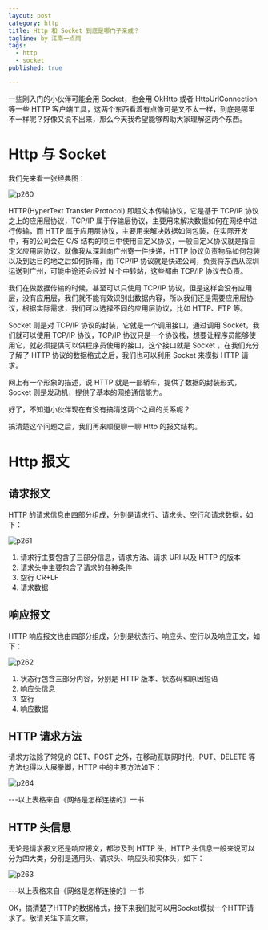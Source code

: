 ```yaml
---
layout: post
category: http
title: Http 和 Socket 到底是哪门子亲戚？
tagline: by 江南一点雨
tags: 
  - http
  - socket
published: true

---
```


一些刚入门的小伙伴可能会用 Socket，也会用 OkHttp 或者 HttpUrlConnection 等一些 HTTP 客户端工具，这两个东西看着有点像可是又不太一样，到底是哪里不一样呢？好像又说不出来，那么今天我希望能够帮助大家理解这两个东西。

<!--more-->

# Http 与 Socket

我们先来看一张经典图：  

![p260](http://www.justdojava.com/assets/images/2019/java/image_javaboy/http/3.jpg)  

HTTP(HyperText Transfer Protocol) 即超文本传输协议，它是基于 TCP/IP 协议之上的应用层协议，TCP/IP 属于传输层协议，主要用来解决数据如何在网络中进行传输，而 HTTP 属于应用层协议，主要用来解决数据如何包装，在实际开发中，有的公司会在 C/S 结构的项目中使用自定义协议，一般自定义协议就是指自定义应用层协议。就像我从深圳向广州寄一件快递，HTTP 协议负责物品如何包装以及到达目的地之后如何拆箱，而 TCP/IP 协议就是快递公司，负责将东西从深圳运送到广州，可能中途还会经过 N 个中转站，这些都由 TCP/IP 协议去负责。  

我们在做数据传输的时候，甚至可以只使用 TCP/IP 协议，但是这样会没有应用层，没有应用层，我们就不能有效识别出数据内容，所以我们还是需要应用层协议，根据实际需求，我们可以选择不同的应用层协议，比如 HTTP、FTP 等。  

Socket 则是对 TCP/IP 协议的封装，它就是一个调用接口，通过调用 Socket，我们就可以使用 TCP/IP 协议，TCP/IP 协议只是一个协议栈，想要让程序员能够使用它，就必须提供可以供程序员使用的接口，这个接口就是 Socket ，在我们充分了解了 HTTP 协议的数据格式之后，我们也可以利用 Socket 来模拟 HTTP 请求。  

网上有一个形象的描述，说 HTTP 就是一部轿车，提供了数据的封装形式，Socket 则是发动机，提供了基本的网络通信能力。  

好了，不知道小伙伴现在有没有搞清这两个之间的关系呢？

搞清楚这个问题之后，我们再来顺便聊一聊 Http 的报文结构。

# Http 报文

## 请求报文

HTTP 的请求信息由四部分组成，分别是请求行、请求头、空行和请求数据，如下：  

![p261](http://www.justdojava.com/assets/images/2019/java/image_javaboy/http/4.jpg)  

1. 请求行主要包含了三部分信息，请求方法、请求 URI 以及 HTTP 的版本  
2. 请求头中主要包含了请求的各种条件  
3. 空行 CR+LF  
4. 请求数据  

## 响应报文

HTTP 响应报文也由四部分组成，分别是状态行、响应头、空行以及响应正文，如下：  

![p262](http://www.justdojava.com/assets/images/2019/java/image_javaboy/http/5.jpg)  

1. 状态行包含三部分内容，分别是 HTTP 版本、状态码和原因短语  
2. 响应头信息  
3. 空行  
4. 响应数据  

## HTTP 请求方法

请求方法除了常见的 GET、POST 之外，在移动互联网时代，PUT、DELETE 等方法也得以大展拳脚，HTTP 中的主要方法如下：  

![p264](http://www.justdojava.com/assets/images/2019/java/image_javaboy/http/6.jpg)  

---以上表格来自《网络是怎样连接的》一书

## HTTP 头信息

无论是请求报文还是响应报文，都涉及到 HTTP 头，HTTP 头信息一般来说可以分为四大类，分别是通用头、请求头、响应头和实体头，如下：  

![p263](http://www.justdojava.com/assets/images/2019/java/image_javaboy/http/7.jpg)  

---以上表格来自《网络是怎样连接的》一书

OK，搞清楚了HTTP的数据格式，接下来我们就可以用Socket模拟一个HTTP请求了。敬请关注下篇文章。